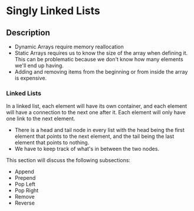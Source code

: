 <h1>Singly Linked Lists</h1>

<h2>Description</h2>

 - Dynamic Arrays require memory reallocation
 - Static Arrays requires us to know the size of the array when defining it. This can be problematic because we don't know how many elements we'll end up having.
 - Adding and removing items from the beginning or from inside the array is expensive.

<h3>Linked Lists</h3>

<p>In a linked list, each element will have its own container, and each element will have a connection to the next one after it. Each element will only have one link to the next element.</p>

 - There is a head and tail node in every list with the head being the first element that points to the next element, and the tail being the last element that points to nothing.
 - We have to keep track of what's in between the two nodes.

<p>This section will discuss the following subsections:</p>

 - Append
 - Prepend
 - Pop Left
 - Pop Right
 - Remove
 - Reverse